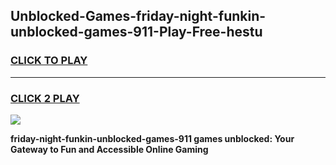 
## Unblocked-Games-friday-night-funkin-unblocked-games-911-Play-Free-hestu
<h3>
<a href="https://premium76.site?title=friday-night-funkin-unblocked-games-911&ref=21A">CLICK TO PLAY</a></h3>
<hr>

<h3>
<a href="https://premium76.site?title=friday-night-funkin-unblocked-games-911&ref=21A">CLICK 2 PLAY</a>
  
</h3>

<a href="https://premium76.site?title=friday-night-funkin-unblocked-games-911&ref=21A"><img src="https://clearcache.store/games.png"></a>


**friday-night-funkin-unblocked-games-911 games unblocked: Your Gateway to Fun and Accessible Online Gaming**
